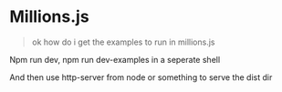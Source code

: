 # Millions.js

> ok how do i get the examples to run in millions.js

Npm run dev, npm run dev-examples in a seperate shell

And then use http-server from node or something to serve the dist dir
